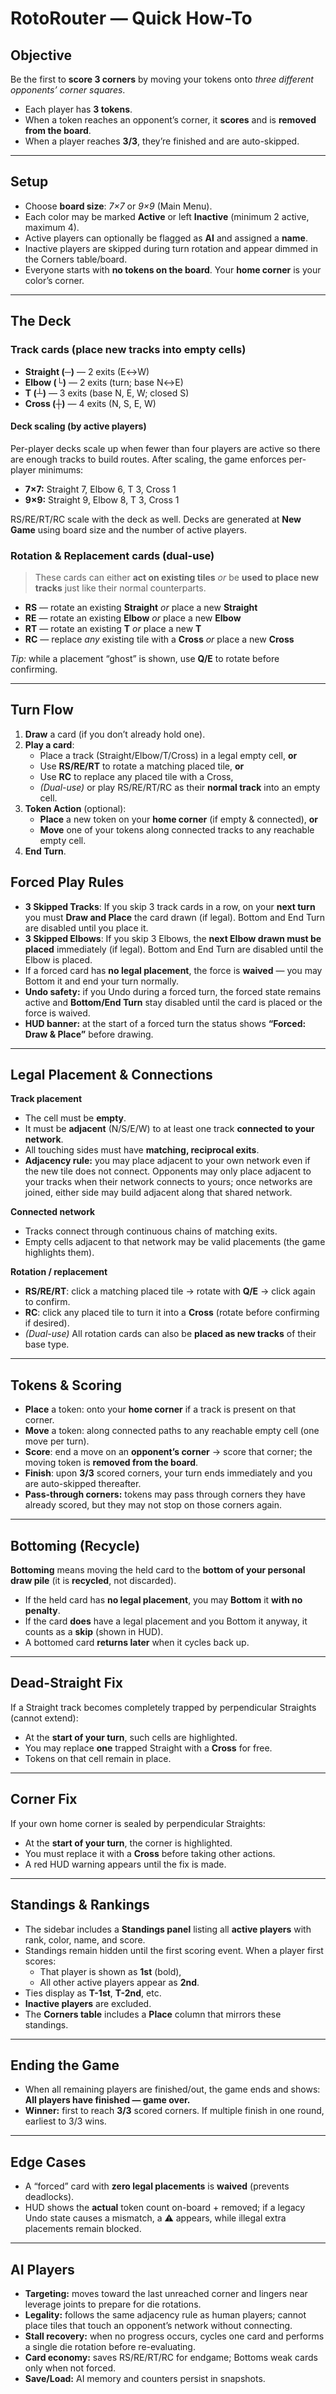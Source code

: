 # RotoRouter — Quick How-To

## Objective

Be the first to **score 3 corners** by moving your tokens onto _three different opponents’ corner squares_.

- Each player has **3 tokens**.
- When a token reaches an opponent’s corner, it **scores** and is **removed from the board**.
- When a player reaches **3/3**, they’re finished and are auto-skipped.

---

## Setup

- Choose **board size**: _7×7_ or _9×9_ (Main Menu).
- Each color may be marked **Active** or left **Inactive** (minimum 2 active, maximum 4).
- Active players can optionally be flagged as **AI** and assigned a **name**.
- Inactive players are skipped during turn rotation and appear dimmed in the Corners table/board.
- Everyone starts with **no tokens on the board**. Your **home corner** is your color’s corner.

---

## The Deck

### Track cards (place new tracks into empty cells)

- **Straight (─)** — 2 exits (E↔W)
- **Elbow (└)** — 2 exits (turn; base N↔E)
- **T (┴)** — 3 exits (base N, E, W; closed S)
- **Cross (┼)** — 4 exits (N, S, E, W)

#### Deck scaling (by active players)

Per-player decks scale up when fewer than four players are active so there are enough tracks to build routes. After scaling, the game enforces per-player minimums:

- **7×7:** Straight 7, Elbow 6, T 3, Cross 1
- **9×9:** Straight 9, Elbow 8, T 3, Cross 1

RS/RE/RT/RC scale with the deck as well. Decks are generated at **New Game** using board size and the number of active players.

### Rotation & Replacement cards (dual-use)

> These cards can either **act on existing tiles** _or_ be **used to place new tracks** just like their normal counterparts.

- **RS** — rotate an existing **Straight** _or_ place a new **Straight**
- **RE** — rotate an existing **Elbow** _or_ place a new **Elbow**
- **RT** — rotate an existing **T** _or_ place a new **T**
- **RC** — replace _any_ existing tile with a **Cross** _or_ place a new **Cross**

_Tip:_ while a placement “ghost” is shown, use **Q/E** to rotate before confirming.

---

## Turn Flow

1. **Draw** a card (if you don’t already hold one).
2. **Play a card**:
   - Place a track (Straight/Elbow/T/Cross) in a legal empty cell, **or**
   - Use **RS/RE/RT** to rotate a matching placed tile, **or**
   - Use **RC** to replace any placed tile with a Cross,
   - _(Dual-use)_ or play RS/RE/RT/RC as their **normal track** into an empty cell.
3. **Token Action** (optional):
   - **Place** a new token on your **home corner** (if empty & connected), **or**
   - **Move** one of your tokens along connected tracks to any reachable empty cell.
4. **End Turn**.

## Forced Play Rules

- **3 Skipped Tracks**: If you skip 3 track cards in a row, on your **next turn** you must **Draw and Place** the card drawn (if legal). Bottom and End Turn are disabled until you place it.
- **3 Skipped Elbows**: If you skip 3 Elbows, the **next Elbow drawn must be placed** immediately (if legal). Bottom and End Turn are disabled until the Elbow is placed.
- If a forced card has **no legal placement**, the force is **waived** — you may Bottom it and end your turn normally.
- **Undo safety:** if you Undo during a forced turn, the forced state remains active and **Bottom/End Turn** stay disabled until the card is placed or the force is waived.
- **HUD banner:** at the start of a forced turn the status shows **“Forced: Draw & Place”** before drawing.

---

## Legal Placement & Connections

**Track placement**

- The cell must be **empty**.
- It must be **adjacent** (N/S/E/W) to at least one track **connected to your network**.
- All touching sides must have **matching, reciprocal exits**.
- **Adjacency rule:** you may place adjacent to your own network even if the new tile does not connect.
  Opponents may only place adjacent to your tracks when their network connects to yours; once networks are joined, either side may build adjacent along that shared network.

**Connected network**

- Tracks connect through continuous chains of matching exits.
- Empty cells adjacent to that network may be valid placements (the game highlights them).

**Rotation / replacement**

- **RS/RE/RT**: click a matching placed tile → rotate with **Q/E** → click again to confirm.
- **RC**: click any placed tile to turn it into a **Cross** (rotate before confirming if desired).
- _(Dual-use)_ All rotation cards can also be **placed as new tracks** of their base type.

---

## Tokens & Scoring

- **Place** a token: onto your **home corner** if a track is present on that corner.
- **Move** a token: along connected paths to any reachable empty cell (one move per turn).
- **Score**: end a move on an **opponent’s corner** → score that corner; the moving token is **removed from the board**.
- **Finish**: upon **3/3** scored corners, your turn ends immediately and you are auto-skipped thereafter.
- **Pass-through corners:** tokens may pass through corners they have already scored, but they may not stop on those corners again.

---

## Bottoming (Recycle)

**Bottoming** means moving the held card to the **bottom of your personal draw pile** (it is **recycled**, not discarded).

- If the held card has **no legal placement**, you may **Bottom** it **with no penalty**.
- If the card **does** have a legal placement and you Bottom it anyway, it counts as a **skip** (shown in HUD).
- A bottomed card **returns later** when it cycles back up.

---

## Dead-Straight Fix

If a Straight track becomes completely trapped by perpendicular Straights (cannot extend):

- At the **start of your turn**, such cells are highlighted.
- You may replace **one** trapped Straight with a **Cross** for free.
- Tokens on that cell remain in place.

---

## Corner Fix

If your own home corner is sealed by perpendicular Straights:

- At the **start of your turn**, the corner is highlighted.
- You must replace it with a **Cross** before taking other actions.
- A red HUD warning appears until the fix is made.

---

## Standings & Rankings

- The sidebar includes a **Standings panel** listing all **active players** with rank, color, name, and score.
- Standings remain hidden until the first scoring event. When a player first scores:
  - That player is shown as **1st** (bold),
  - All other active players appear as **2nd**.
- Ties display as **T-1st**, **T-2nd**, etc.
- **Inactive players** are excluded.
- The **Corners table** includes a **Place** column that mirrors these standings.

---

## Ending the Game

- When all remaining players are finished/out, the game ends and shows:  
  **All players have finished — game over.**
- **Winner:** first to reach **3/3** scored corners. If multiple finish in one round, earliest to 3/3 wins.

---

## Edge Cases

- A “forced” card with **zero legal placements** is **waived** (prevents deadlocks).
- HUD shows the **actual** token count on-board + removed; if a legacy Undo state causes a mismatch, a ⚠ appears, while illegal extra placements remain blocked.

---

## AI Players

- **Targeting:** moves toward the last unreached corner and lingers near leverage joints to prepare for die rotations.
- **Legality:** follows the same adjacency rule as human players; cannot place tiles that touch an opponent’s network without connecting.
- **Stall recovery:** when no progress occurs, cycles one card and performs a single die rotation before re-evaluating.
- **Card economy:** saves RS/RE/RT/RC for endgame; Bottoms weak cards only when not forced.
- **Save/Load:** AI memory and counters persist in snapshots.
